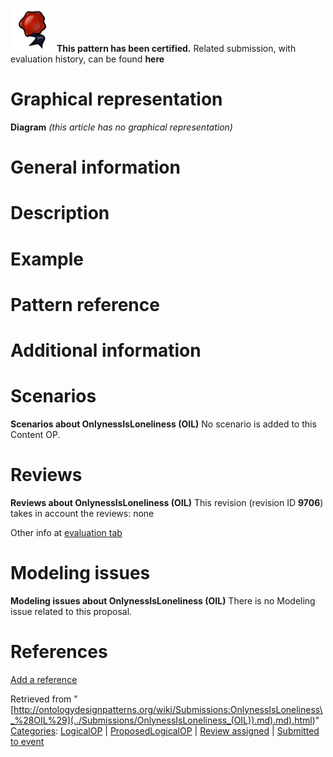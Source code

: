 [![](../images/thumb/b/b5/Certified.png/70px-Certified.png)](../Image/Certified.png "Certified.png") __This pattern has been certified.__
Related submission, with evaluation history, can be found __here__





#  Graphical representation


__Diagram__
_(this article has no graphical representation)_



#  General information


  




#  Description


  




#  Example


  




#  Pattern reference


#  Additional information


#  Scenarios



__Scenarios about OnlynessIsLoneliness (OIL)__
No scenario is added to this Content OP.




#  Reviews



__Reviews about OnlynessIsLoneliness (OIL)__
This revision (revision ID __9706__) takes in account the reviews: none


Other info at [evaluation tab](http://ontologydesignpatterns.org/wiki/index.php?title=Submissions:OnlynessIsLoneliness_%28OIL%29&action=evaluation "http://ontologydesignpatterns.org/wiki/index.php?title=Submissions:OnlynessIsLoneliness_%28OIL%29&action=evaluation")




  




#  Modeling issues



__Modeling issues about OnlynessIsLoneliness (OIL)__
There is no Modeling issue related to this proposal.




  




#  References


[Add a reference](index.php@title=Odp%253AAdd_reference&subject=Submissions%253AOnlynessIsLoneliness+(OIL).html "http://ontologydesignpatterns.org/wiki/index.php?title=Odp:Add_reference&subject=Submissions%3AOnlynessIsLoneliness+%28OIL%29")


  






Retrieved from "[http://ontologydesignpatterns.org/wiki/Submissions:OnlynessIsLoneliness\_%28OIL%29](../Submissions/OnlynessIsLoneliness_(OIL)).md).md).html)"
 [Categories](http://ontologydesignpatterns.org/wiki/Special:Categories "Special:Categories"): [LogicalOP](../Category/LogicalOP "Category:LogicalOP") | [ProposedLogicalOP](../Category/ProposedLogicalOP "Category:ProposedLogicalOP") | [Review assigned](../Category/Review_assigned "Category:Review assigned") | [Submitted to event](../Category/Submitted_to_event "Category:Submitted to event")